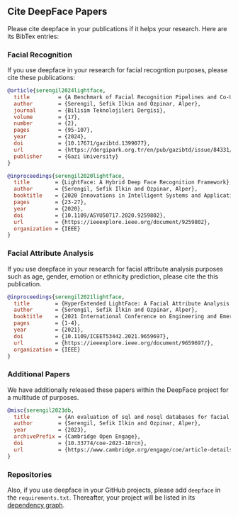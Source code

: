 ## Cite DeepFace Papers

Please cite deepface in your publications if it helps your research. Here are its BibTex entries:

### Facial Recognition

If you use deepface in your research for facial recogntion purposes, please cite these publications:

```BibTeX
@article{serengil2024lightface,
  title         = {A Benchmark of Facial Recognition Pipelines and Co-Usability Performances of Modules},
  author        = {Serengil, Sefik Ilkin and Ozpinar, Alper},
  journal       = {Bilisim Teknolojileri Dergisi},
  volume        = {17},
  number        = {2},
  pages         = {95-107},
  year          = {2024},
  doi           = {10.17671/gazibtd.1399077},
  url           = {https://dergipark.org.tr/en/pub/gazibtd/issue/84331/1399077},
  publisher     = {Gazi University}
}
```

```BibTeX
@inproceedings{serengil2020lightface,
  title        = {LightFace: A Hybrid Deep Face Recognition Framework},
  author       = {Serengil, Sefik Ilkin and Ozpinar, Alper},
  booktitle    = {2020 Innovations in Intelligent Systems and Applications Conference (ASYU)},
  pages        = {23-27},
  year         = {2020},
  doi          = {10.1109/ASYU50717.2020.9259802},
  url          = {https://ieeexplore.ieee.org/document/9259802},
  organization = {IEEE}
}
```

### Facial Attribute Analysis

If you use deepface in your research for facial attribute analysis purposes such as age, gender, emotion or ethnicity prediction, please cite the this publication.

```BibTeX
@inproceedings{serengil2021lightface,
  title        = {HyperExtended LightFace: A Facial Attribute Analysis Framework},
  author       = {Serengil, Sefik Ilkin and Ozpinar, Alper},
  booktitle    = {2021 International Conference on Engineering and Emerging Technologies (ICEET)},
  pages        = {1-4},
  year         = {2021},
  doi          = {10.1109/ICEET53442.2021.9659697},
  url          = {https://ieeexplore.ieee.org/document/9659697/},
  organization = {IEEE}
}
```

### Additional Papers

We have additionally released these papers within the DeepFace project for a multitude of purposes.

```BibTeX
@misc{serengil2023db,
  title         = {An evaluation of sql and nosql databases for facial recognition pipelines},
  author        = {Serengil, Sefik Ilkin and Ozpinar, Alper},
  year          = {2023},
  archivePrefix = {Cambridge Open Engage},
  doi           = {10.33774/coe-2023-18rcn},
  url           = {https://www.cambridge.org/engage/coe/article-details/63f3e5541d2d184063d4f569}
}
```

### Repositories

Also, if you use deepface in your GitHub projects, please add `deepface` in the `requirements.txt`. Thereafter, your project will be listed in its [dependency graph](https://github.com/serengil/deepface/network/dependents).